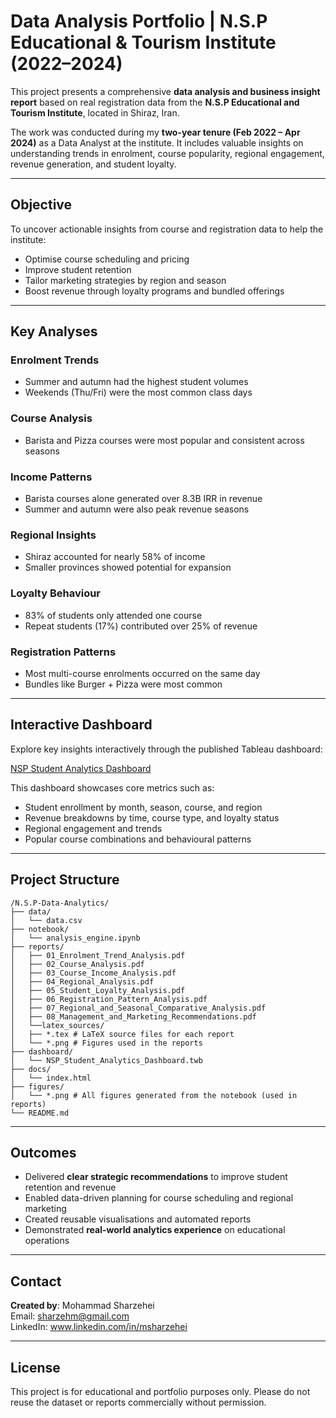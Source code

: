 # Data Analysis Portfolio | N.S.P Educational & Tourism Institute (2022–2024)

This project presents a comprehensive **data analysis and business insight report** based on real registration data from the **N.S.P Educational and Tourism Institute**, located in Shiraz, Iran.

The work was conducted during my **two-year tenure (Feb 2022 – Apr 2024)** as a Data Analyst at the institute. It includes valuable insights on understanding trends in enrolment, course popularity, regional engagement, revenue generation, and student loyalty.

---

## Objective

To uncover actionable insights from course and registration data to help the institute:
- Optimise course scheduling and pricing
- Improve student retention
- Tailor marketing strategies by region and season
- Boost revenue through loyalty programs and bundled offerings

---

## Key Analyses

### Enrolment Trends
- Summer and autumn had the highest student volumes
- Weekends (Thu/Fri) were the most common class days

### Course Analysis
- Barista and Pizza courses were most popular and consistent across seasons

### Income Patterns
- Barista courses alone generated over 8.3B IRR in revenue
- Summer and autumn were also peak revenue seasons

### Regional Insights
- Shiraz accounted for nearly 58% of income
- Smaller provinces showed potential for expansion

### Loyalty Behaviour
- 83% of students only attended one course
- Repeat students (17%) contributed over 25% of revenue

### Registration Patterns
- Most multi-course enrolments occurred on the same day
- Bundles like Burger + Pizza were most common

---

## Interactive Dashboard

Explore key insights interactively through the published Tableau dashboard:

[NSP Student Analytics Dashboard](https://moh-shz.github.io/N.S.P-Data-Analytics/)

This dashboard showcases core metrics such as:

- Student enrollment by month, season, course, and region
- Revenue breakdowns by time, course type, and loyalty status
- Regional engagement and trends
- Popular course combinations and behavioural patterns

---

## Project Structure

```
/N.S.P-Data-Analytics/
├── data/
│   └── data.csv
├── notebook/
│   └── analysis_engine.ipynb
├── reports/
│   ├── 01_Enrolment_Trend_Analysis.pdf
│   ├── 02_Course_Analysis.pdf
│   ├── 03_Course_Income_Analysis.pdf
│   ├── 04_Regional_Analysis.pdf
│   ├── 05_Student_Loyalty_Analysis.pdf
│   ├── 06_Registration_Pattern_Analysis.pdf
│   ├── 07_Regional_and_Seasonal_Comparative_Analysis.pdf
│   ├── 08_Management_and_Marketing_Recommendations.pdf
│   └──latex_sources/
│ 	├── *.tex # LaTeX source files for each report
│   └── *.png # Figures used in the reports
├── dashboard/
│   └── NSP_Student_Analytics_Dashboard.twb
├── docs/
│   └── index.html
├── figures/
│   └── *.png # All figures generated from the notebook (used in reports)
└── README.md
```

---

## Outcomes

- Delivered **clear strategic recommendations** to improve student retention and revenue
- Enabled data-driven planning for course scheduling and regional marketing
- Created reusable visualisations and automated reports
- Demonstrated **real-world analytics experience** on educational operations

---

## Contact

**Created by**: Mohammad Sharzehei  
Email: sharzehm@gmail.com  
LinkedIn: www.linkedin.com/in/msharzehei

---

## License

This project is for educational and portfolio purposes only. Please do not reuse the dataset or reports commercially without permission.
